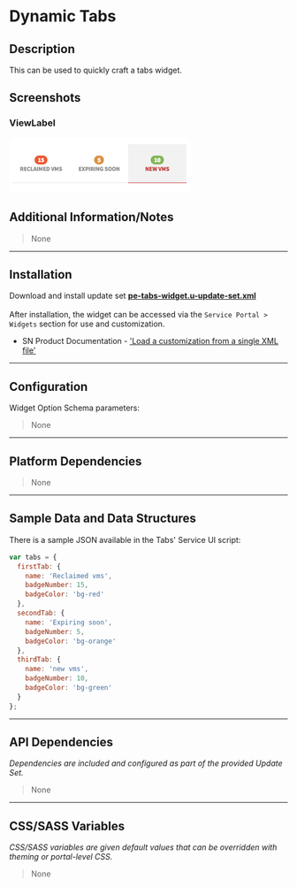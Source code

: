 # Dynamic Tabs

## Description

This can be used to quickly craft a tabs widget.

## Screenshots
### ViewLabel
![alt text](../../images/pe-dynamic-tabs-widget.png "Dynamic Tabs")

## Additional Information/Notes
> None
---
## Installation
Download and install update set **[pe-tabs-widget.u-update-set.xml](https://github.com/platform-experience/serviceportal-widget-library/blob/master/tabs/pe-tabs-widget/pe-tabs-widget.u-update-set.xml)** <br/><br/>
After installation, the widget can be accessed via the `Service Portal > Widgets` section for use and customization.<br/>
* SN Product Documentation - ['Load a customization from a single XML file'](https://docs.servicenow.com/bundle/jakarta-application-development/page/build/system-update-sets/task/t_SaveAnUpdateSetAsAnXMLFile.html)

---
## Configuration
Widget Option Schema parameters:
> None
---
## Platform Dependencies
> None
---
## Sample Data and Data Structures
There is a sample JSON available in the Tabs' Service UI script:
```javascript
var tabs = {
  firstTab: {
    name: 'Reclaimed vms',
    badgeNumber: 15,
    badgeColor: 'bg-red'
  },
  secondTab: {
    name: 'Expiring soon',
    badgeNumber: 5,
    badgeColor: 'bg-orange'
  },
  thirdTab: {
    name: 'new vms',
    badgeNumber: 10,
    badgeColor: 'bg-green'
  }
};
```
---
## API Dependencies
<i>Dependencies are included and configured as part of the provided Update Set.</i>
> None
---
## CSS/SASS Variables
_CSS/SASS variables are given default values that can be overridden with theming or portal-level CSS._
>None